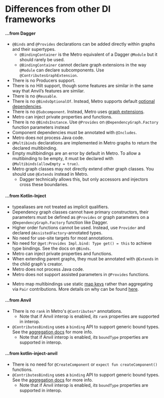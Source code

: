 # Differences from other DI frameworks

#### …from Dagger

* `@Binds` and `@Provides` declarations can be added directly within graphs and their supertypes.
    * `@BindingContainer` is the Metro equivalent of a Dagger `@Module` but it should rarely be used.
    * `@BindingContainer` cannot declare graph extensions in the way `@Module` can declare subcomponents. Use `@ContributesGraphExtension`.
* There is no Producers support.
* There is no Hilt support, though some features are similar in the same way that Anvil’s features are similar.
* There is no `@Reusable`.
* There is no `@BindsOptionalOf`. Instead, Metro supports default [optional dependencies](bindings.md#optional-dependencies).
* There is no `@Subcomponent`. Instead, Metro uses [graph extensions](dependency-graphs.md#graph-extensions).
* Metro can inject private properties and functions.
* There is no `@BindsInstance`. Use `@Provides` on `@DependencyGraph.Factory` function parameters instead
* Component dependencies must be annotated with `@Includes`.
* Metro does not process Java code.
* `@Multibinds` declarations are implemented in Metro graphs to return the declared multibinding.
* Empty multibindings are an error by default in Metro. To allow a multibinding to be empty, it must be declared with `@Multibinds(allowEmpty = true)`.
* Metro graph classes may not directly extend other graph classes. You should use `@Extends` instead in Metro.
  * Dagger technically allows this, but only accessors and injectors cross these boundaries.

#### …from Kotlin-Inject

* typealiases are not treated as implicit qualifiers.
* Dependency graph classes cannot have primary constructors, their parameters must be defined as `@Provides` or graph parameters on a `@DependencyGraph.Factory` function like Dagger.
* Higher order functions cannot be used. Instead, use `Provider` and declared `@AssistedFactory`-annotated types.
* No need for use-site targets for most annotations.
* No need for `@get:Provides Impl.bind: Type get() = this` to achieve type bindings. See the docs on `@Binds`.
* Metro can inject private properties and functions.
* When extending parent graphs, they must be annotated with `@Extends` in the child graph's creator.
* Metro does not process Java code.
* Metro does not support assisted parameters in `@Provides` functions.
- Metro map multibindings use static [map keys](bindings.md#multibindings) rather than aggregating via `Pair` contributions. More details on why can be found [here](https://github.com/ZacSweers/metro/discussions/770#discussioncomment-13852087).

#### …from Anvil

* There is no `rank` in Metro's `@Contributes*` annotations.
    * Note that if Anvil interop is enabled, _its_ `rank` properties are supported in interop.
* `@ContributesBinding` uses a `binding` API to support generic bound types. See the [aggregation docs](aggregation.md) for more info.
    * Note that if Anvil interop is enabled, _its_ `boundType` properties are supported in interop.

#### …from kotlin-inject-anvil

* There is no need for `@CreateComponent` or `expect fun createComponent()` functions.
* `@ContributesBinding` uses a `binding` API to support generic bound types. See the [aggregation docs](aggregation.md) for more info.
    * Note that if Anvil interop is enabled, _its_ `boundType` properties are supported in interop.
